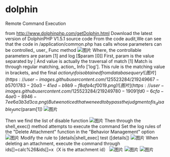 # dolphin
Remote Command Execution


from http://www.dolphinphp.com/getDolphin.html Download the latest version of DolphinPHP V1.5.1 source code From the code audit,We can see that the code in /application/common.php has calls whose parameters can be controlled_ user_ Func method
![图片](https://user-images.githubusercontent.com/125523284/219248886-94cbaa8e-99f5-4729-baa9-3dd8d0b05a4d.png)
Where, the controllable parameters are param [1] and log [$param [0]]
First, param is the value separated by |
And value is actually the traversal of match [1]
Match is through regular matching, action_ Info ['log']. This rule is the matching value in brackets, and the final $action_ Info is obtained from database query
![图片](https://user-images.githubusercontent.com/125523284/219249667-b5701783-20a3-41ed-b9b9-f8afa4cf0019.png)
![图片](https://user-images.githubusercontent.com/125523284/219249780-19091fd0-6cfa-4ae0-8946-7ee6a3b3d3ca.png)
But we noticed that we need to bypass the judgment of is_disable_func($param[1])
![图片](https://user-images.githubusercontent.com/125523284/219249969-cdcc934a-93c9-4c87-86cc-c0b1825f56dd.png)

Then we find the list of disable function
![图片](https://user-images.githubusercontent.com/125523284/219250133-58105c94-8bb3-4e66-80d9-f1038e5dc98e.png)
Then through the shell_exec() method attempts to execute the command
Set the log rules of the "Delete Attachment" function in the "Behavior Management" option
![图片](https://user-images.githubusercontent.com/125523284/219251224-90042a0a-3405-4f42-b3a2-442e2fbe6c91.png)
Modify the rule to [details|shell_exec] test ([details])
![图片](https://user-images.githubusercontent.com/125523284/219251679-3dbdda5a-f1c9-4530-b06a-2b746e0017d5.png)
When deleting an attachment, execute the command through ids[]=calc%26&ids[]=x（X is the attachment id）
![图片](https://user-images.githubusercontent.com/125523284/219252248-47470c99-0252-490f-8150-d24ebf118dd1.png)
![图片](https://user-images.githubusercontent.com/125523284/219254771-52be102c-b06d-47a2-aaf9-6f96a796f5de.png)
![图片](https://user-images.githubusercontent.com/125523284/219255213-494de84a-ca92-4b26-9ed3-8285d8942c62.png)
